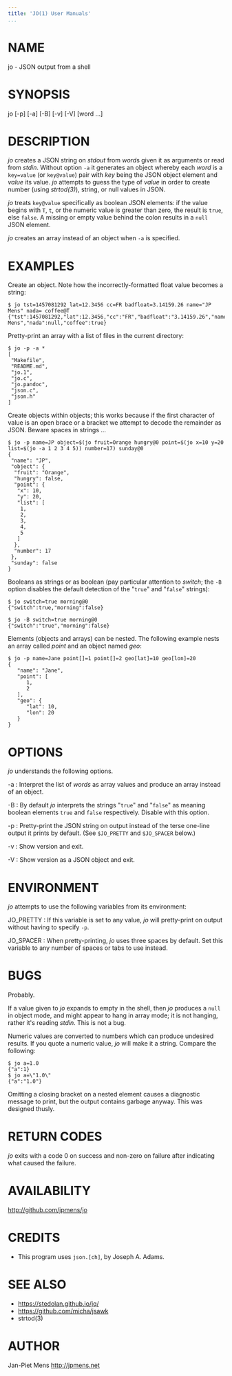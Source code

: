 ```yaml
---
title: 'JO(1) User Manuals'
...
```


NAME
====

jo - JSON output from a shell

SYNOPSIS
========

jo [-p] [-a] [-B] [-v] [-V] [word ...]

DESCRIPTION
===========

*jo* creates a JSON string on *stdout* from *word*s given it as
arguments or read from *stdin*. Without option `-a` it generates an
object whereby each *word* is a `key=value` (or `key@value`) pair with
*key* being the JSON object element and *value* its value. *jo* attempts
to guess the type of *value* in order to create number (using
*strtod(3)*), string, or null values in JSON.

*jo* treats `key@value` specifically as boolean JSON elements: if the
value begins with `T`, `t`, or the numeric value is greater than zero,
the result is `true`, else `false`. A missing or empty value behind the
colon results in a `null` JSON element.

*jo* creates an array instead of an object when `-a` is specified.

EXAMPLES
========

Create an object. Note how the incorrectly-formatted float value becomes
a string:

    $ jo tst=1457081292 lat=12.3456 cc=FR badfloat=3.14159.26 name="JP Mens" nada= coffee@T
    {"tst":1457081292,"lat":12.3456,"cc":"FR","badfloat":"3.14159.26","name":"JP Mens","nada":null,"coffee":true}

Pretty-print an array with a list of files in the current directory:

    $ jo -p -a *
    [
     "Makefile",
     "README.md",
     "jo.1",
     "jo.c",
     "jo.pandoc",
     "json.c",
     "json.h"
    ]

Create objects within objects; this works because if the first character
of value is an open brace or a bracket we attempt to decode the
remainder as JSON. Beware spaces in strings ...

    $ jo -p name=JP object=$(jo fruit=Orange hungry@0 point=$(jo x=10 y=20 list=$(jo -a 1 2 3 4 5)) number=17) sunday@0
    {
     "name": "JP",
     "object": {
      "fruit": "Orange",
      "hungry": false,
      "point": {
       "x": 10,
       "y": 20,
       "list": [
        1,
        2,
        3,
        4,
        5
       ]
      },
      "number": 17
     },
     "sunday": false
    }

Booleans as strings or as boolean (pay particular attention to *switch*;
the `-B` option disables the default detection of the "`true`" and
"`false`" strings):

    $ jo switch=true morning@0
    {"switch":true,"morning":false}

    $ jo -B switch=true morning@0
    {"switch":"true","morning":false}

Elements (objects and arrays) can be nested. The following example nests
an array called *point* and an object named *geo*:

    $ jo -p name=Jane point[]=1 point[]=2 geo[lat]=10 geo[lon]=20
    {
       "name": "Jane",
       "point": [
          1,
          2
       ],
       "geo": {
          "lat": 10,
          "lon": 20
       }
    }

OPTIONS
=======

*jo* understands the following options.

-a
:   Interpret the list of *words* as array values and produce an array
    instead of an object.

-B
:   By default *jo* interprets the strings "`true`" and "`false`" as
    meaning boolean elements `true` and `false` respectively. Disable
    with this option.

-p
:   Pretty-print the JSON string on output instead of the terse one-line
    output it prints by default. (See `$JO_PRETTY` and `$JO_SPACER`
    below.)

-v
:   Show version and exit.

-V
:   Show version as a JSON object and exit.

ENVIRONMENT
===========

*jo* attempts to use the following variables from its environment:

JO\_PRETTY
:   If this variable is set to any value, *jo* will pretty-print on
    output without having to specify `-p`.

JO\_SPACER
:   When pretty-printing, *jo* uses three spaces by default. Set this
    variable to any number of spaces or tabs to use instead.

BUGS
====

Probably.

If a value given to *jo* expands to empty in the shell, then *jo*
produces a `null` in object mode, and might appear to hang in array
mode; it is not hanging, rather it's reading *stdin*. This is not a bug.

Numeric values are converted to numbers which can produce undesired
results. If you quote a numeric value, *jo* will make it a string.
Compare the following:

    $ jo a=1.0
    {"a":1}
    $ jo a=\"1.0\"
    {"a":"1.0"}

Omitting a closing bracket on a nested element causes a diagnostic
message to print, but the output contains garbage anyway. This was
designed thusly.

RETURN CODES
============

*jo* exits with a code 0 on success and non-zero on failure after
indicating what caused the failure.

AVAILABILITY
============

<http://github.com/jpmens/jo>

CREDITS
=======

-   This program uses `json.[ch]`, by Joseph A. Adams.

SEE ALSO
========

-   <https://stedolan.github.io/jq/>
-   <https://github.com/micha/jsawk>
-   strtod(3)

AUTHOR
======

Jan-Piet Mens <http://jpmens.net>
